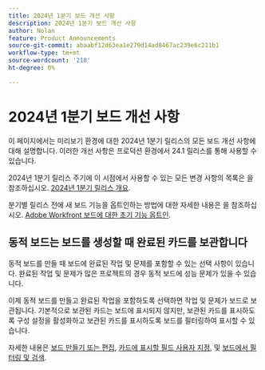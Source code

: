 ```yaml
---
title: 2024년 1분기 보드 개선 사항
description: 2024년 1분기 보드 개선 사항
author: Nolan
feature: Product Announcements
source-git-commit: abaabf12d63ea1e279d14ad8467ac239e6c211b1
workflow-type: tm+mt
source-wordcount: '218'
ht-degree: 0%

---
```


# 2024년 1분기 보드 개선 사항

이 페이지에서는 미리보기 환경에 대한 2024년 1분기 릴리스의 모든 보드 개선 사항에 대해 설명합니다. 이러한 개선 사항은 프로덕션 환경에서 24.1 릴리스를 통해 사용할 수 있습니다.

2024년 1분기 릴리스 주기에 이 시점에서 사용할 수 있는 모든 변경 사항의 목록은 을 참조하십시오. [2024년 1분기 릴리스 개요](/help/quicksilver/product-announcements/product-releases/24-q1-release-activity/24-q1-release-overview.md).

분기별 릴리스 전에 새 보드 기능을 옵트인하는 방법에 대한 자세한 내용은 을 참조하십시오. [Adobe Workfront 보드에 대한 초기 기능 옵트인](/help/quicksilver/agile/get-started-with-boards/boards-early-feature-opt-in.md).

## 동적 보드는 보드를 생성할 때 완료된 카드를 보관합니다

동적 보드를 만들 때 보드에 완료된 작업 및 문제를 포함할 수 있는 선택 사항이 있습니다. 완료된 작업 및 문제가 많은 프로젝트의 경우 동적 보드에 성능 문제가 있을 수 있습니다.

이제 동적 보드를 만들고 완료된 작업을 포함하도록 선택하면 작업 및 문제가 보드로 보관됩니다. 기본적으로 보관된 카드는 보드에 표시되지 않지만, 보관된 카드를 표시하도록 구성 설정을 활성화하고 보관된 카드를 표시하도록 보드를 필터링하여 표시할 수 있습니다.

자세한 내용은 [보드 만들기 또는 편집](/help/quicksilver/agile/get-started-with-boards/create-edit-board.md), [카드에 표시할 필드 사용자 지정](/help/quicksilver/agile/get-started-with-boards/customize-fields-on-card.md), 및 [보드에서 필터링 및 검색](/help/quicksilver/agile/get-started-with-boards/filter-search-in-board.md).
